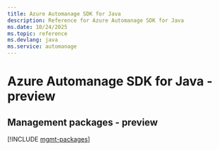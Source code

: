 ```yaml
---
title: Azure Automanage SDK for Java
description: Reference for Azure Automanage SDK for Java
ms.date: 10/24/2025
ms.topic: reference
ms.devlang: java
ms.service: automanage
---
```

# Azure Automanage SDK for Java - preview

## Management packages - preview
[!INCLUDE [mgmt-packages](automanage-mgmt-index.md)]